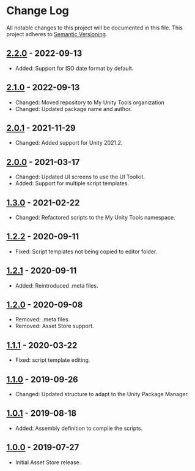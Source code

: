 Change Log
===

All notable changes to this project will be documented in this file. This project adheres to [Semantic Versioning](http://semver.org/).

## [2.2.0] - 2022-09-13
- Added: Support for ISO date format by default.

## [2.1.0] - 2022-09-13
- Changed: Moved repository to My Unity Tools organization
- Changed: Updated package name and author.

## [2.0.1] - 2021-11-29
- Changed: Added support for Unity 2021.2.

## [2.0.0] - 2021-03-17
- Changed: Updated UI screens to use the UI Toolkit.
- Added: Support for multiple script templates.

## [1.3.0] - 2021-02-22
- Changed: Refactored scripts to the My Unity Tools namespace.

## [1.2.2] - 2020-09-11
- Fixed: Script templates not being copied to editor folder.

## [1.2.1] - 2020-09-11
- Added: Reintroduced .meta files.

## [1.2.0] - 2020-09-08
- Removed: .meta files.
- Removed: Asset Store support.

## [1.1.1] - 2020-03-22
- Fixed: script template editing.

## [1.1.0] - 2019-09-26
- Changed: Updated structure to adapt to the Unity Package Manager.

## [1.0.1] - 2019-08-18
- Added: Assembly definition to compile the scripts.

## [1.0.0] - 2019-07-27
- Initial Asset Store release.

[2.2.0]: https://github.com/myunitytools/script-template/compare/2.1.0...2.2.0
[2.1.0]: https://github.com/myunitytools/script-template/compare/2.0.1...2.1.0
[2.0.1]: https://github.com/myunitytools/script-template/compare/2.0.0...2.0.1
[2.0.0]: https://github.com/myunitytools/script-template/compare/1.3.0...2.0.0
[1.3.0]: https://github.com/myunitytools/script-template/compare/1.2.2...1.3.0
[1.2.2]: https://github.com/myunitytools/script-template/compare/1.2.1...1.2.2
[1.2.1]: https://github.com/myunitytools/script-template/compare/1.2.0...1.2.1
[1.2.0]: https://github.com/myunitytools/script-template/compare/1.1.1...1.2.0
[1.1.1]: https://github.com/myunitytools/script-template/compare/1.1.0...1.1.1
[1.1.0]: https://github.com/myunitytools/script-template/compare/1.0.1...1.1.0
[1.0.1]: https://github.com/myunitytools/script-template/compare/1.0.0...1.0.1
[1.0.0]: https://github.com/myunitytools/script-template/compare/087dd6c...1.0.0
